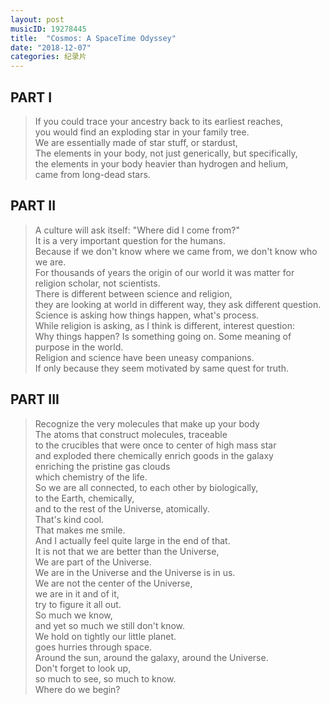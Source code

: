 ```yaml
---
layout: post
musicID: 19278445
title:  "Cosmos: A SpaceTime Odyssey"
date: "2018-12-07"
categories: 纪录片
---
```


## PART I

> If you could trace your ancestry back to its earliest reaches,  
> you would find an exploding star in your family tree.  
> We are essentially made of star stuff, or stardust,  
> The elements in your body, not just generically, but specifically,  
> the elements in your body heavier than hydrogen and helium,  
> came from long-dead stars.  

## PART II

> A culture will ask itself: "Where did I come from?"  
> It is a very important question for the humans.  
> Because if we don't know where we came from, we don't know who we are.  
> For thousands of years the origin of our world it was matter for religion scholar, not scientists.  
> There is different between science and religion,  
> they are looking at world in different way, they ask different question.  
> Science is asking how things happen, what's process.  
> While religion is asking, as I think is different, interest question:  
> Why things happen? Is something going on. Some meaning of purpose in the world.  
> Religion and science have been uneasy companions.  
> If only because they seem motivated by same quest for truth.  

## PART III

> Recognize the very molecules that make up your body  
> The atoms that construct molecules, traceable  
> to the crucibles that were once to center of high mass star  
> and exploded there chemically enrich goods in the galaxy  
> enriching the pristine gas clouds  
> which chemistry of the life.  
> So we are all connected, to each other by biologically,  
> to the Earth, chemically,  
> and to the rest of the Universe, atomically.  
> That's kind cool.  
> That makes me smile.  
> And I actually feel quite large in the end of that.  
> It is not that we are better than the Universe,  
> We are part of the Universe.  
> We are in the Universe and the Universe is in us.  
> We are not the center of the Universe,  
> we are in it and of it,  
> try to figure it all out.  
> So much we know,  
> and yet so much we still don't know.  
> We hold on tightly our little planet.  
> goes hurries through space.  
> Around the sun, around the galaxy, around the Universe.  
> Don't forget to look up,  
> so much to see, so much to know.  
> Where do we begin?  
